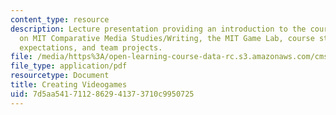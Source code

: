 ```yaml
---
content_type: resource
description: Lecture presentation providing an introduction to the course and information
  on MIT Comparative Media Studies/Writing, the MIT Game Lab, course structure, grading,
  expectations, and team projects.
file: /media/https%3A/open-learning-course-data-rc.s3.amazonaws.com/cms-611j-creating-video-games-fall-2014/7d5aa5417112862941373710c9950725_MITCMS_611JF14_Sep3InttoCou.pdf
file_type: application/pdf
resourcetype: Document
title: Creating Videogames
uid: 7d5aa541-7112-8629-4137-3710c9950725
---
```

